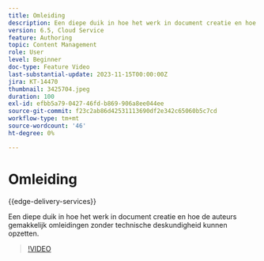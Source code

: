 ```yaml
---
title: Omleiding
description: Een diepe duik in hoe het werk in document creatie en hoe de auteurs gemakkelijk omleidingen zonder technische deskundigheid kunnen opzetten.
version: 6.5, Cloud Service
feature: Authoring
topic: Content Management
role: User
level: Beginner
doc-type: Feature Video
last-substantial-update: 2023-11-15T00:00:00Z
jira: KT-14470
thumbnail: 3425704.jpeg
duration: 100
exl-id: efbb5a79-0427-46fd-b869-906a8ee044ee
source-git-commit: f23c2ab86d42531113690df2e342c65060b5c7cd
workflow-type: tm+mt
source-wordcount: '46'
ht-degree: 0%

---
```


# Omleiding

{{edge-delivery-services}}

Een diepe duik in hoe het werk in document creatie en hoe de auteurs gemakkelijk omleidingen zonder technische deskundigheid kunnen opzetten.

>[!VIDEO](https://video.tv.adobe.com/v/3425704/?learn=on)
